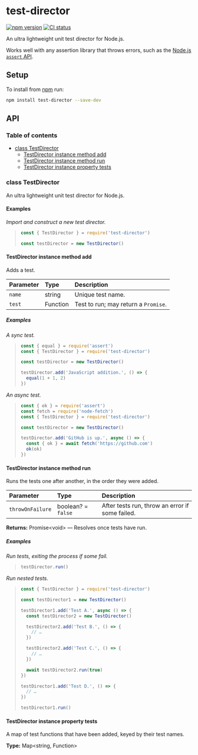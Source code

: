 # test-director

[![npm version](https://badgen.net/npm/v/test-director)](https://npm.im/test-director) [![CI status](https://github.com/jaydenseric/test-director/workflows/CI/badge.svg)](https://github.com/jaydenseric/test-director/actions)

An ultra lightweight unit test director for Node.js.

Works well with any assertion library that throws errors, such as the [Node.js `assert` API](https://nodejs.org/api/assert.html).

## Setup

To install from [npm](https://npmjs.com) run:

```sh
npm install test-director --save-dev
```

## API

### Table of contents

- [class TestDirector](#class-testdirector)
  - [TestDirector instance method add](#testdirector-instance-method-add)
  - [TestDirector instance method run](#testdirector-instance-method-run)
  - [TestDirector instance property tests](#testdirector-instance-property-tests)

### class TestDirector

An ultra lightweight unit test director for Node.js.

#### Examples

_Import and construct a new test director._

> ```js
> const { TestDirector } = require('test-director')
>
> const testDirector = new TestDirector()
> ```

#### TestDirector instance method add

Adds a test.

| Parameter | Type     | Description                          |
| :-------- | :------- | :----------------------------------- |
| `name`    | string   | Unique test name.                    |
| `test`    | Function | Test to run; may return a `Promise`. |

##### Examples

_A sync test._

> ```js
> const { equal } = require('assert')
> const { TestDirector } = require('test-director')
>
> const testDirector = new TestDirector()
>
> testDirector.add('JavaScript addition.', () => {
>   equal(1 + 1, 2)
> })
> ```

_An async test._

> ```js
> const { ok } = require('assert')
> const fetch = require('node-fetch')
> const { TestDirector } = require('test-director')
>
> const testDirector = new TestDirector()
>
> testDirector.add('GitHub is up.', async () => {
>   const { ok } = await fetch('https://github.com')
>   ok(ok)
> })
> ```

#### TestDirector instance method run

Runs the tests one after another, in the order they were added.

| Parameter | Type | Description |
| :-- | :-- | :-- |
| `throwOnFailure` | boolean? = `false` | After tests run, throw an error if some failed. |

**Returns:** Promise&lt;void> — Resolves once tests have run.

##### Examples

_Run tests, exiting the process if some fail._

> ```js
> testDirector.run()
> ```

_Run nested tests._

> ```js
> const { TestDirector } = require('test-director')
>
> const testDirector1 = new TestDirector()
>
> testDirector1.add('Test A.', async () => {
>   const testDirector2 = new TestDirector()
>
>   testDirector2.add('Test B.', () => {
>     // …
>   })
>
>   testDirector2.add('Test C.', () => {
>     // …
>   })
>
>   await testDirector2.run(true)
> })
>
> testDirector1.add('Test D.', () => {
>   // …
> })
>
> testDirector1.run()
> ```

#### TestDirector instance property tests

A map of test functions that have been added, keyed by their test names.

**Type:** Map&lt;string, Function>
